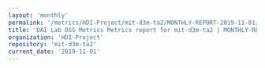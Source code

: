 ```yaml
---
layout: 'monthly'
permalink: '/metrics/HDI-Project/mit-d3m-ta2/MONTHLY-REPORT-2019-11-01/'
title: 'DAI Lab OSS Metrics Metrics report for mit-d3m-ta2 | MONTHLY-REPORT-2019-11-01'
organization: 'HDI-Project'
repository: 'mit-d3m-ta2'
current_date: '2019-11-01'
---
```

